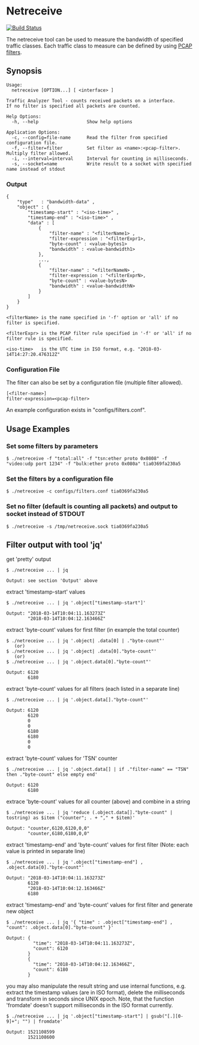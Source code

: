 # Netreceive

[![Build Status](https://img.shields.io/travis/kontron/netreceive/master.svg)](https://travis-ci.org/kontron/netreceive)

The netreceive tool can be used to measure the bandwidth of specified traffic
classes. Each traffic class to measure can be defined by using
[PCAP filters](https://www.tcpdump.org/manpages/pcap-filter.7.html
"PCAP filter manual").

## Synopsis

    Usage:
      netreceive [OPTION...] [ <interface> ]

    Traffic Analyzer Tool - counts received packets on a interface.
    If no filter is specified all packets are counted.

    Help Options:
      -h, --help                  Show help options

    Application Options:
      -c, --config=file-name      Read the filter from specified configuration file.
      -f, --filter=filter         Set filter as <name>:<pcap-filter>. Multiply filter allowed.
      -i, --interval=interval     Interval for counting in milliseconds.
      -s, --socket=name           Write result to a socket with specified name instead of stdout

### Output

    {
        "type"   : "bandwidth-data" ,
        "object" : {
            "timestamp-start" : "<iso-time>" ,
            "timestamp-end" : "<iso-time>" ,
            "data" : [
                {
                    "filter-name" : "<filterName1> ,
                    "filter-expression : "<filterExpr1>,
                    "byte-count" : <value-bytes1>
                    "bandwidth" : <value-bandwidth1>
                },
                ...,
                {
                    "filter-name" : "<filterNameN> ,
                    "filter-expression : "<filterExprN>,
                    "byte-count" : <value-bytesN>
                    "bandwidth" : <value-bandwidthN>
                }
            ]
        }
    }

    <filterName> is the name specified in '-f' option or 'all' if no filter is specified.

    <filterExpr> is the PCAP filter rule specified in '-f' or 'all' if no filter rule is specified.

    <iso-time>   is the UTC time in ISO format, e.g. "2018-03-14T14:27:20.476312Z"


### Configuration File

The filter can also be set by a configuration file (multiple filter allowed).

    [<filter-name>]
    filter-expression=<pcap-filter>

An example configuration exists in "configs/filters.conf".

## Usage Examples

### Set some filters by parameters

    $ ./netreceive -f "total:all" -f "tsn:ether proto 0x0808" -f "video:udp port 1234" -f "bulk:ether proto 0x080a" tia0369fa230a5

### Set the filters by a configuration file

    $ ./netreceive -c configs/filters.conf tia0369fa230a5

### Set no filter (default is counting all packets) and output to socket instead of STDOUT

    $ ./netreceive -s /tmp/netreceive.sock tia0369fa230a5

## Filter output with tool 'jq'

get 'pretty' output

    $ ./netreceive ... | jq

    Output: see section 'Output' above

extract 'timestamp-start' values

    $ ./netreceive ... | jq '.object["timestamp-start"]'

    Output: "2018-03-14T10:04:11.163273Z"
            "2018-03-14T10:04:12.163466Z"

extract 'byte-count' values for first filter (in example the total counter)

    $ ./netreceive ... | jq '.object| .data[0] | ."byte-count"'
       (or)
    $ ./netreceive ... | jq '.object| .data[0]."byte-count"'
       (or)
    $ ./netreceive ... | jq '.object.data[0]."byte-count"'

    Output: 6120
            6180

extract 'byte-count' values for all filters (each listed in a separate line)

    $ ./netreceive ... | jq '.object.data[]."byte-count"'

    Output: 6120
            6120
            0
            0
            6180
            6180
            0
            0

extract 'byte-count' values for 'TSN' counter

    $ ./netreceive ... | jq '.object.data[] | if ."filter-name" == "TSN" then ."byte-count" else empty end'

    Output: 6120
            6180

extrace 'byte-count' values for all counter (above) and combine in a string

    $ ./netreceive ... | jq 'reduce (.object.data[]."byte-count" | tostring) as $item ("counter"; . + "," + $item)'

    Output: "counter,6120,6120,0,0"
            "counter,6180,6180,0,0"

extract 'timestamp-end' and 'byte-count' values for first filter
(Note: each value is printed in separate line)

    $ ./netreceive ... | jq '.object["timestamp-end"] , .object.data[0]."byte-count"'

    Output: "2018-03-14T10:04:11.163273Z"
            6120
            "2018-03-14T10:04:12.163466Z"
            6180

extract 'timestamp-end' and 'byte-count' values for first filter and generate new object

    $ ./netreceive ... | jq '{ "time" : .object["timestamp-end"] , "count": .object.data[0]."byte-count" }'

    Output: {
              "time": "2018-03-14T10:04:11.163273Z",
              "count": 6120
            }
            {
              "time": "2018-03-14T10:04:12.163466Z",
              "count": 6180
            }

you may also manipulate the result string and use internal functions,
e.g. extract the timestamp values (are in ISO format), delete the milliseconds and
transform in seconds since UNIX epoch. Note, that the function 'fromdate'
doesn't support milliseconds in the ISO format currently.

    $ ./netreceive ... | jq '.object["timestamp-start"] | gsub("[.][0-9]+"; "") | fromdate'

    Output: 1521108599
            1521108600
